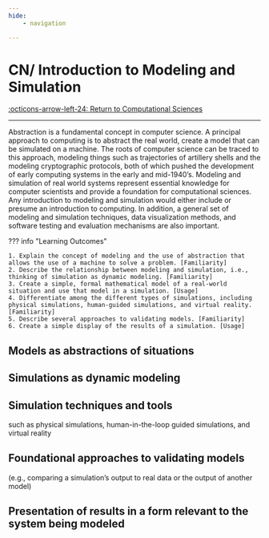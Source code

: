 ```yaml
---
hide:
    - navigation 

---
```


# CN/ Introduction to Modeling and Simulation

[:octicons-arrow-left-24: Return to Computational Sciences](/Knowledge-Notebook/Computational-Sciences/)

---

Abstraction is a fundamental concept in computer science. A principal approach to computing is to abstract the real world, create a model that can be simulated on a machine. The roots of computer science can be traced to this approach, modeling things such as trajectories of artillery shells and the modeling cryptographic protocols, both of which pushed the development of early computing systems in the early and mid-1940’s. Modeling and simulation of real world systems represent essential knowledge for computer scientists and provide a foundation for computational sciences. Any introduction to modeling and simulation would either include or presume an introduction to computing. In addition, a general set of modeling and simulation techniques, data visualization methods, and software testing and evaluation mechanisms are also important.

??? info "Learning Outcomes"

    1. Explain the concept of modeling and the use of abstraction that allows the use of a machine to solve a problem. [Familiarity]
    2. Describe the relationship between modeling and simulation, i.e., thinking of simulation as dynamic modeling. [Familiarity]
    3. Create a simple, formal mathematical model of a real-world situation and use that model in a simulation. [Usage]
    4. Differentiate among the different types of simulations, including physical simulations, human-guided simulations, and virtual reality. [Familiarity]
    5. Describe several approaches to validating models. [Familiarity]
    6. Create a simple display of the results of a simulation. [Usage]

## Models as abstractions of situations

## Simulations as dynamic modeling

## Simulation techniques and tools

such as physical simulations, human-in-the-loop guided simulations, and virtual reality

## Foundational approaches to validating models 

(e.g., comparing a simulation’s output to real data or the output of another model)

## Presentation of results in a form relevant to the system being modeled
